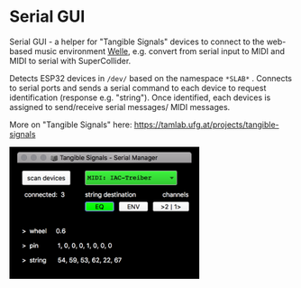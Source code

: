 # Serial GUI



Serial GUI - a helper for "Tangible Signals" devices to connect to the web-based music environment [Welle](https://github.com/JnsVttr/Welle), e.g. convert from serial input to MIDI and MIDI to serial with SuperCollider. 



Detects ESP32 devices in ```/dev/``` based on the namespace ```*SLAB*``` . Connects to serial ports and sends a serial command to each device to request identification (response e.g. "string"). Once identified, each devices is assigned to send/receive serial messages/ MIDI messages. 



More on "Tangible Signals" here: https://tamlab.ufg.at/projects/tangible-signals



<img src="Serial GUI.png" alt="Serial GUI" style="zoom:43%;" />

